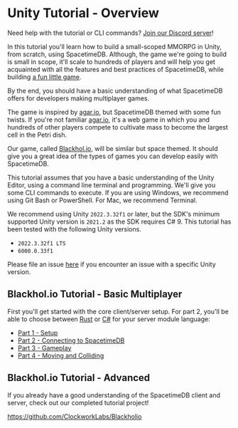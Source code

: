 # Unity Tutorial - Overview

Need help with the tutorial or CLI commands? [Join our Discord server](https://discord.gg/spacetimedb)!

In this tutorial you'll learn how to build a small-scoped MMORPG in Unity, from scratch, using SpacetimeDB. Although, the game we're going to build is small in scope, it'll scale to hundreds of players and will help you get acquainted with all the features and best practices of SpacetimeDB, while building [a fun little game](https://github.com/ClockworkLabs/Blackholio).

By the end, you should have a basic understanding of what SpacetimeDB offers for developers making multiplayer games. 

The game is inspired by [agar.io](https://agar.io), but SpacetimeDB themed with some fun twists. If you're not familiar [agar.io](https://agar.io), it's a web game in which you and hundreds of other players compete to cultivate mass to become the largest cell in the Petri dish.

Our game, called [Blackhol.io](https://github.com/ClockworkLabs/Blackholio), will be similar but space themed. It should give you a great idea of the types of games you can develop easily with SpacetimeDB.

This tutorial assumes that you have a basic understanding of the Unity Editor, using a command line terminal and programming. We'll give you some CLI commands to execute. If you are using Windows, we recommend using Git Bash or PowerShell. For Mac, we recommend Terminal.

We recommend using Unity `2022.3.32f1` or later, but the SDK's minimum supported Unity version is `2021.2` as the SDK requires C# 9. This tutorial has been tested with the following Unity versions.

- `2022.3.32f1 LTS`
- `6000.0.33f1`

Please file an issue [here](https://github.com/clockworklabs/spacetime-docs/issues) if you encounter an issue with a specific Unity version.

## Blackhol.io Tutorial - Basic Multiplayer

First you'll get started with the core client/server setup. For part 2, you'll be able to choose between [Rust](/docs/modules/rust) or [C#](/docs/modules/c-sharp) for your server module language:

- [Part 1 - Setup](/docs/unity/part-1)
- [Part 2 - Connecting to SpacetimeDB](/docs/unity/part-2)
- [Part 3 - Gameplay](/docs/unity/part-3)
- [Part 4 - Moving and Colliding](/docs/unity/part-4)

## Blackhol.io Tutorial - Advanced

If you already have a good understanding of the SpacetimeDB client and server, check out our completed tutorial project!

https://github.com/ClockworkLabs/Blackholio
